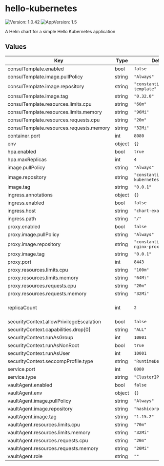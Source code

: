 # hello-kubernetes

![Version: 1.0.42](https://img.shields.io/badge/Version-1.0.42-informational?style=flat-square) ![AppVersion: 1.5](https://img.shields.io/badge/AppVersion-1.5-informational?style=flat-square)

A Helm chart for a simple Hello Kubernetes application

## Values

| Key | Type | Default | Description |
|-----|------|---------|-------------|
| consulTemplate.enabled | bool | `false` |  |
| consulTemplate.image.pullPolicy | string | `"Always"` |  |
| consulTemplate.image.repository | string | `"constantin07/consul-template"` |  |
| consulTemplate.image.tag | string | `"0.32.0"` |  |
| consulTemplate.resources.limits.cpu | string | `"60m"` |  |
| consulTemplate.resources.limits.memory | string | `"96Mi"` |  |
| consulTemplate.resources.requests.cpu | string | `"20m"` |  |
| consulTemplate.resources.requests.memory | string | `"32Mi"` |  |
| container.port | int | `8080` |  |
| env | object | `{}` |  |
| hpa.enabled | bool | `true` |  |
| hpa.maxReplicas | int | `4` |  |
| image.pullPolicy | string | `"Always"` |  |
| image.repository | string | `"constantin07/hello-kubernetes"` |  |
| image.tag | string | `"0.0.1"` |  |
| ingress.annotations | object | `{}` |  |
| ingress.enabled | bool | `false` |  |
| ingress.host | string | `"chart-example.local"` |  |
| ingress.path | string | `"/"` |  |
| proxy.enabled | bool | `false` |  |
| proxy.image.pullPolicy | string | `"Always"` |  |
| proxy.image.repository | string | `"constantin07/docker-nginx-proxy"` |  |
| proxy.image.tag | string | `"0.0.1"` |  |
| proxy.port | int | `8443` |  |
| proxy.resources.limits.cpu | string | `"100m"` |  |
| proxy.resources.limits.memory | string | `"64Mi"` |  |
| proxy.resources.requests.cpu | string | `"20m"` |  |
| proxy.resources.requests.memory | string | `"32Mi"` |  |
| replicaCount | int | `2` | Number of pods to deploy |
| securityContext.allowPrivilegeEscalation | bool | `false` |  |
| securityContext.capabilities.drop[0] | string | `"ALL"` |  |
| securityContext.runAsGroup | int | `10001` |  |
| securityContext.runAsNonRoot | bool | `true` |  |
| securityContext.runAsUser | int | `10001` |  |
| securityContext.seccompProfile.type | string | `"RuntimeDefault"` |  |
| service.port | int | `8080` |  |
| service.type | string | `"ClusterIP"` |  |
| vaultAgent.enabled | bool | `false` |  |
| vaultAgent.env | object | `{}` |  |
| vaultAgent.image.pullPolicy | string | `"Always"` |  |
| vaultAgent.image.repository | string | `"hashicorp/vault"` |  |
| vaultAgent.image.tag | string | `"1.15.2"` |  |
| vaultAgent.resources.limits.cpu | string | `"70m"` |  |
| vaultAgent.resources.limits.memory | string | `"32Mi"` |  |
| vaultAgent.resources.requests.cpu | string | `"20m"` |  |
| vaultAgent.resources.requests.memory | string | `"20Mi"` |  |
| vaultAgent.role | string | `""` |  |
